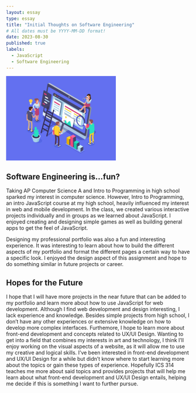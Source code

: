```yaml
---
layout: essay
type: essay
title: "Initial Thoughts on Software Engineering"
# All dates must be YYYY-MM-DD format!
date: 2023-08-30
published: true
labels:
  - JavaScript
  - Software Engineering
---
```


<img width="300px" class="rounded float-start pe-4" src="../img/essays/design_image.jpg">

## Software Engineering is...fun? 

Taking AP Computer Science A and Intro to Programming in high school sparked my interest in computer science. However, Intro to Programming, an intro JavaScript course at my high school, heavily influenced my interest in web and mobile development. In the class, we created various interactive projects individually and in groups as we learned about JavaScript. I enjoyed creating and designing simple games as well as building general apps to get the feel of JavaScript. 

Designing my professional portfolio was also a fun and interesting experience. It was interesting to learn about how to build the different aspects of my portfolio and format the different pages a certain way to have a specific look. I enjoyed the design aspect of this assignment and hope to do something similar in future projects or career. 


## Hopes for the Future

I hope that I will have more projects in the near future that can be added to my portfolio and learn more about how to use JavaScript for web development. Although I find web development and design interesting, I lack experience and knowledge. Besides simple projects from high school, I don’t have any other experiences or extensive knowledge on how to develop more complex interfaces. Furthemore, I hope to learn more about front-end development and concepts related to UX/UI Design. Wanting to get into a field that combines my interests in art and technology, I think I’ll enjoy working on the visual aspects of a website, as it will allow me to use my creative and logical skills. I’ve been interested in front-end development and UX/UI Design for a while but didn’t know where to start learning more about the topics or gain these types of experience. Hopefully ICS 314 teaches me more about said topics and provides projects that will help me learn about what front-end development and UX/UI Design entails, helping me decide if this is something I want to further pursue. 

